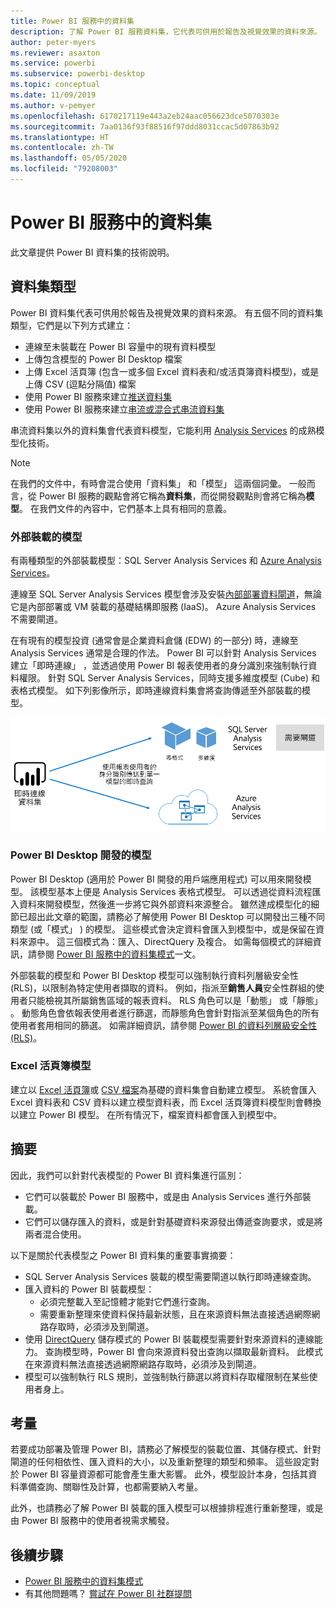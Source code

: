 ```yaml
---
title: Power BI 服務中的資料集
description: 了解 Power BI 服務資料集，它代表可供用於報告及視覺效果的資料來源。
author: peter-myers
ms.reviewer: asaxton
ms.service: powerbi
ms.subservice: powerbi-desktop
ms.topic: conceptual
ms.date: 11/09/2019
ms.author: v-pemyer
ms.openlocfilehash: 6170217119e443a2eb24aac056623dce5070303e
ms.sourcegitcommit: 7aa0136f93f88516f97ddd8031ccac5d07863b92
ms.translationtype: HT
ms.contentlocale: zh-TW
ms.lasthandoff: 05/05/2020
ms.locfileid: "79208003"
---
```

# <a name="datasets-in-the-power-bi-service"></a>Power BI 服務中的資料集

此文章提供 Power BI 資料集的技術說明。

## <a name="dataset-types"></a>資料集類型

Power BI 資料集代表可供用於報告及視覺效果的資料來源。 有五個不同的資料集類型，它們是以下列方式建立：

- 連線至未裝載在 Power BI 容量中的現有資料模型
- 上傳包含模型的 Power BI Desktop 檔案
- 上傳 Excel 活頁簿 (包含一或多個 Excel 資料表和/或活頁簿資料模型)，或是上傳 CSV (逗點分隔值) 檔案
- 使用 Power BI 服務來建立[推送資料集](developer/automation/walkthrough-push-data.md)
- 使用 Power BI 服務來建立[串流或混合式串流資料集](service-real-time-streaming.md)

串流資料集以外的資料集會代表資料模型，它能利用 [Analysis Services](/analysis-services/analysis-services-overview) 的成熟模型化技術。

> [!NOTE]
> 在我們的文件中，有時會混合使用「資料集」  和「模型」  這兩個詞彙。 一般而言，從 Power BI 服務的觀點會將它稱為**資料集**，而從開發觀點則會將它稱為**模型**。 在我們文件的內容中，它們基本上具有相同的意義。

### <a name="external-hosted-models"></a>外部裝載的模型

有兩種類型的外部裝載模型：SQL Server Analysis Services 和 [Azure Analysis Services](/azure/analysis-services/analysis-services-overview)。

連線至 SQL Server Analysis Services 模型會涉及安裝[內部部署資料閘道](service-gateway-onprem.md)，無論它是內部部署或 VM 裝載的基礎結構即服務 (IaaS)。 Azure Analysis Services 不需要閘道。

在有現有的模型投資 (通常會是企業資料倉儲 (EDW) 的一部分) 時，連線至 Analysis Services 通常是合理的作法。 Power BI 可以針對 Analysis Services 建立「即時連線」  ，並透過使用 Power BI 報表使用者的身分識別來強制執行資料權限。 針對 SQL Server Analysis Services，同時支援多維度模型 (Cube) 和表格式模型。 如下列影像所示，即時連線資料集會將查詢傳遞至外部裝載的模型。

![即時連線資料集將查詢傳遞至外部裝載的模型](media/service-datasets-understand/live-connection-dataset.png)

### <a name="power-bi-desktop-developed-models"></a>Power BI Desktop 開發的模型

Power BI Desktop (適用於 Power BI 開發的用戶端應用程式) 可以用來開發模型。 該模型基本上便是 Analysis Services 表格式模型。 可以透過從資料流程匯入資料來開發模型，然後進一步將它與外部資料來源整合。 雖然達成模型化的細節已超出此文章的範圍，請務必了解使用 Power BI Desktop 可以開發出三種不同類型 (或「模式」  ) 的模型。 這些模式會決定資料會匯入到模型中，或是保留在資料來源中。 這三個模式為：匯入、DirectQuery 及複合。 如需每個模式的詳細資訊，請參閱 [Power BI 服務中的資料集模式](service-dataset-modes-understand.md)一文。

外部裝載的模型和 Power BI Desktop 模型可以強制執行資料列層級安全性 (RLS)，以限制為特定使用者擷取的資料。 例如，指派至**銷售人員**安全性群組的使用者只能檢視其所屬銷售區域的報表資料。 RLS 角色可以是「動態」  或「靜態」  。 動態角色會依報表使用者進行篩選，而靜態角色會針對指派至某個角色的所有使用者套用相同的篩選。 如需詳細資訊，請參閱 [Power BI 的資料列層級安全性 (RLS)](service-admin-rls.md)。

### <a name="excel-workbook-models"></a>Excel 活頁簿模型

建立以 [Excel 活頁簿](service-excel-workbook-files.md)或 [CSV 檔案](service-comma-separated-value-files.md)為基礎的資料集會自動建立模型。 系統會匯入 Excel 資料表和 CSV 資料以建立模型資料表，而 Excel 活頁簿資料模型則會轉換以建立 Power BI 模型。 在所有情況下，檔案資料都會匯入到模型中。

## <a name="summary"></a>摘要

因此，我們可以針對代表模型的 Power BI 資料集進行區別：

- 它們可以裝載於 Power BI 服務中，或是由 Analysis Services 進行外部裝載。
- 它們可以儲存匯入的資料，或是針對基礎資料來源發出傳遞查詢要求，或是將兩者混合使用。

以下是關於代表模型之 Power BI 資料集的重要事實摘要：

- SQL Server Analysis Services 裝載的模型需要閘道以執行即時連線查詢。
- 匯入資料的 Power BI 裝載模型：
  - 必須完整載入至記憶體才能對它們進行查詢。
  - 需要重新整理來使資料保持最新狀態，且在來源資料無法直接透過網際網路存取時，必須涉及到閘道。
- 使用 [DirectQuery](desktop-directquery-about.md) 儲存模式的 Power BI 裝載模型需要針對來源資料的連線能力。 查詢模型時，Power BI 會向來源資料發出查詢以擷取最新資料。 此模式在來源資料無法直接透過網際網路存取時，必須涉及到閘道。
- 模型可以強制執行 RLS 規則，並強制執行篩選以將資料存取權限制在某些使用者身上。

## <a name="considerations"></a>考量

若要成功部署及管理 Power BI，請務必了解模型的裝載位置、其儲存模式、針對閘道的任何相依性、匯入資料的大小，以及重新整理的類型和頻率。 這些設定對於 Power BI 容量資源都可能會產生重大影響。 此外，模型設計本身，包括其資料準備查詢、關聯性及計算，也都需要納入考量。

此外，也請務必了解 Power BI 裝載的匯入模型可以根據排程進行重新整理，或是由 Power BI 服務中的使用者視需求觸發。

## <a name="next-steps"></a>後續步驟

- [Power BI 服務中的資料集模式](service-dataset-modes-understand.md)
- 有其他問題嗎？ [嘗試在 Power BI 社群提問](https://community.powerbi.com/)
